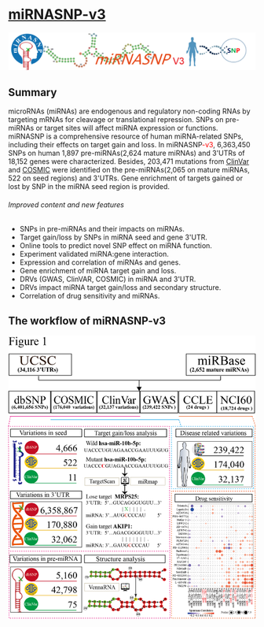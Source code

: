 # [miRNASNP-v3](http://bioinfo.life.hust.edu.cn/miRNASNP#!/)
![](./miRNASNP3/miRNASNP3/static/miRNASNP3/img/logo-7.png)

## Summary

 <p>microRNAs (miRNAs) are endogenous and regulatory non-coding RNAs by targeting mRNAs for cleavage or translational repression. SNPs on pre-miRNAs or target sites will affect miRNA expression or functions. <span class="badge alert-info">miRNASNP</span> is a comprehensive resource of human miRNA-related SNPs, including their effects on target gain and loss. In <span class="badge alert-info">miRNASNP<span style="color:red;">-v3</span></span>, <span class="badge alert-danger">6,363,450</span> SNPs on human <span class="badge alert-danger">1,897</span> pre-miRNAs(<span class="badge alert-danger">2,624</span> mature miRNAs) and 3'UTRs of <span class="badge alert-danger">18,152</span> genes were characterized. Besides, <span class="badge alert-danger">203,471</span> mutations from <span class="badge alert-info"><a href="https://www.ncbi.nlm.nih.gov/clinvar/" target="_blank">ClinVar</a></span> and <span class="badge alert-info"><a href="https://cancer.sanger.ac.uk/cosmic" target="_blank">COSMIC</a></span> were identified on the pre-miRNAs(<span class="badge alert-danger">2,065</span> on mature miRNAs, <span class="badge alert-danger">522</span> on seed regions) and 3'UTRs. <span class="badge alert-info">Gene enrichment</span> of targets gained or lost by SNP in the miRNA seed region is provided.</p>
 
 ###### Improved content and new features
 - SNPs in pre-miRNAs and their impacts on miRNAs.
 - Target gain/loss by SNPs in miRNA seed and gene 3'UTR.
 - Online tools to predict novel SNP effect on miRNA function.
 - Experiment validated miRNA:gene interaction.
 - Expression and correlation of miRNAs and genes.
 - Gene enrichment of miRNA target gain and loss.
 - DRVs (GWAS, ClinVAR, COSMIC) in miRNA and 3'UTR.
 - DRVs impact miRNA target gain/loss and secondary structure.
 - Correlation of drug sensitivity and miRNAs.

## The workflow of miRNASNP-v3
![](./miRNASNP3/miRNASNP3/static/miRNASNP3/img/Figure1-workflow.png)


